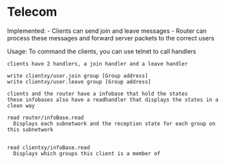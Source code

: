 # Telecom
Implemented:
	- Clients can send join and leave messages
	- Router can process these messages and forward server packets to the correct users

Usage:
	To command the clients, you can use telnet to call handlers

	clients have 2 handlers, a join handler and a leave handler
	
	write clientxy/user.join group [Group address]
	write clientxy/user.leave group [Group address]

	clients and the router have a infobase that hold the states
	these infobases also have a readhandler that displays the states in a clean way

	read router/infoBase.read
	  Displays each subnetwork and the reception state for each group on this subnetwork


	read clientxy/infoBase.read
	  Displays which groups this client is a member of
